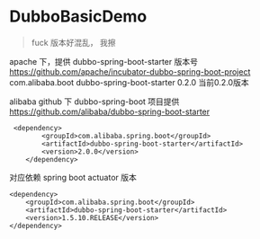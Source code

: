 # DubboBasicDemo

> fuck 版本好混乱， 我擦

apache 下，提供 dubbo-spring-boot-starter 版本号
https://github.com/apache/incubator-dubbo-spring-boot-project
<dependency>
    <groupId>com.alibaba.boot</groupId>
    <artifactId>dubbo-spring-boot-starter</artifactId>
    <version>0.2.0</version>
</dependency>
当前0.2.0版本

alibaba github 下 dubbo-spring-boot 项目提供
https://github.com/alibaba/dubbo-spring-boot-starter
```
 <dependency>
        <groupId>com.alibaba.spring.boot</groupId>
        <artifactId>dubbo-spring-boot-starter</artifactId>
        <version>2.0.0</version>
    </dependency>
```

对应依赖 spring boot actuator 版本
```maven
<dependency>
    <groupId>com.alibaba.spring.boot</groupId>
    <artifactId>dubbo-spring-boot-starter</artifactId>
    <version>1.5.10.RELEASE</version>
</dependency>
```

